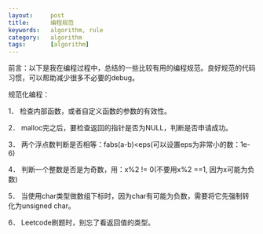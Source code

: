 ```yaml
---
layout:     post
title:      编程规范
keywords:   algorithm, rule
category:   algorithm
tags:		[algorithm]
---
```


前言：以下是我在编程过程中，总结的一些比较有用的编程规范。良好规范的代码习惯，可以帮助减少很多不必要的debug。

规范化编程：

1．	检查内部函数，或者自定义函数的参数的有效性。

2．	malloc完之后，要检查返回的指针是否为NULL，判断是否申请成功。

3．	两个浮点数判断是否相等：fabs(a-b)<eps(可以设置eps为非常小的数：1e-6)

4．	判断一个整数是否是为奇数，用：x%2 != 0(不要用x%2 ==1, 因为x可能为负数)

5．	当使用char类型做数组下标时，因为char有可能为负数，需要将它先强制转化为unsigned char。

6．	Leetcode刷题时，别忘了看返回值的类型。
